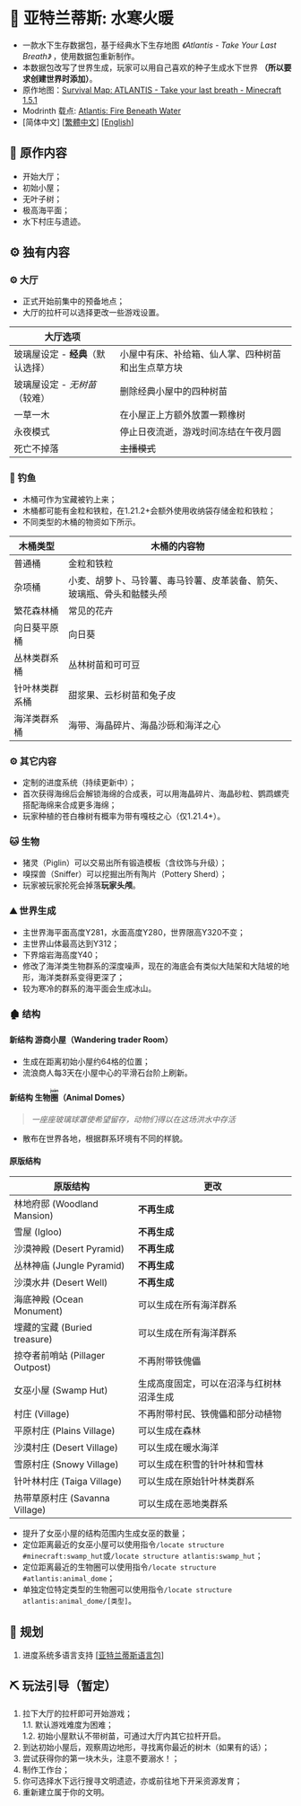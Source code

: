 # 🌊 亚特兰蒂斯: 水寒火暖

- 一款水下生存数据包，基于经典水下生存地图 *《Atlantis - Take Your Last Breath》* ，使用数据包重新制作。
- 本数据包改写了世界生成，玩家可以用自己喜欢的种子生成水下世界 **（所以要求创建世界时添加）**。
- 原作地图：[Survival Map: ATLANTIS - Take your last breath - Minecraft 1.5.1](https://www.planetminecraft.com/project/survival-map-atlantis---take-your-last-breath---minecraft-151/)
- Modrinth 载点: [Atlantis: Fire Beneath Water](https://modrinth.com/datapack/atlantis-firebeneathwater)
- [简体中文]   [[繁體中文](https://github.com/Mzhuangshao/atlantis/blob/main/README_zh_tw.md)]   [[English](https://github.com/Mzhuangshao/atlantis/blob/main/README_en_us.md)]

## 🔱 原作内容

- 开始大厅；
- 初始小屋；
- 无叶子树；
- 极高海平面；
- 水下村庄与遗迹。

## ⚙️ 独有内容

### ⚙️ 大厅

- 正式开始前集中的预备地点；
- 大厅的拉杆可以选择更改一些游戏设置。

| 大厅选项                          |                                                    |
| --------------------------------- | -------------------------------------------------- |
| 玻璃屋设定 - **经典**（默认选择） | 小屋中有床、补给箱、仙人掌、四种树苗和出生点草方块 |
| 玻璃屋设定 - *无树苗*（较难）     | 删除经典小屋中的四种树苗                           |
| 一草一木                          | 在小屋正上方额外放置一颗橡树                       |
| 永夜模式                          | 停止日夜流逝，游戏时间冻结在午夜月圆               |
| 死亡不掉落                        | ~~主播模式~~                                       |

### 🎣 钓鱼

- 木桶可作为宝藏被钓上来；
- 木桶都可能有金粒和铁粒，在1.21.2+会额外使用收纳袋存储金粒和铁粒；
- 不同类型的木桶的物资如下所示。

| 木桶类型       | 木桶的内容物                                                           |
| -------------- | ---------------------------------------------------------------------- |
| 普通桶         | 金粒和铁粒                                                             |
| 杂项桶         | 小麦、胡萝卜、马铃薯、毒马铃薯、皮革装备、箭矢、玻璃瓶、骨头和骷髅头颅 |
| 繁花森林桶     | 常见的花卉                                                             |
| 向日葵平原桶   | 向日葵                                                                 |
| 丛林类群系桶   | 丛林树苗和可可豆                                                       |
| 针叶林类群系桶 | 甜浆果、云杉树苗和兔子皮                                               |
| 海洋类群系桶   | 海带、海晶碎片、海晶沙砾和海洋之心                                     |

### ⚙️ 其它内容

- 定制的进度系统（持续更新中）；
- 首次获得海绵后会解锁海绵的合成表，可以用海晶碎片、海晶砂粒、鹦鹉螺壳搭配海绵来合成更多海绵；
- 玩家种植的苍白橡树有概率为带有嘎枝之心（仅1.21.4+）。

### 🐱 生物

- 猪灵（Piglin）可以交易出所有锻造模板（含纹饰与升级）；
- 嗅探兽（Sniffer）可以挖掘出所有陶片（Pottery Sherd）；
- 玩家被玩家抡死会掉落**玩家头颅**。

### ⛰ 世界生成

- 主世界海平面高度Y281，水面高度Y280，世界限高Y320不变；
- 主世界山体最高达到Y312；
- 下界熔岩海高度Y40；
- 修改了海洋类生物群系的深度噪声，现在的海底会有类似大陆架和大陆坡的地形，海洋类群系变得更深了；
- 较为寒冷的群系的海平面会生成冰山。

### 🏚 结构

#### 新结构 游商小屋（Wandering trader Room）

- 生成在距离初始小屋约64格的位置；
- 流浪商人每3天在小屋中心的平滑石台阶上刷新。

#### 新结构 生物<ruby>圈<rt>juàn</rt></ruby>（Animal Domes）

> *一座座玻璃球罩使希望留存，动物们得以在这场洪水中存活*

- 散布在世界各地，根据群系环境有不同的样貌。

#### 原版结构

| 原版结构                        | 更改                                     |
| ------------------------------- | ---------------------------------------- |
| 林地府邸 (Woodland Mansion)     | **不再生成**                             |
| 雪屋 (Igloo)                    | **不再生成**                             |
| 沙漠神殿 (Desert Pyramid)       | **不再生成**                             |
| 丛林神庙 (Jungle Pyramid)       | **不再生成**                             |
| 沙漠水井 (Desert Well)          | **不再生成**                             |
| 海底神殿 (Ocean Monument)       | 可以生成在所有海洋群系                   |
| 埋藏的宝藏 (Buried treasure)    | 可以生成在所有海洋群系                   |
| 掠夺者前哨站 (Pillager Outpost) | 不再附带铁傀儡                           |
| 女巫小屋 (Swamp Hut)            | 生成高度固定，可以在沼泽与红树林沼泽生成 |
| 村庄 (Village)                  | 不再附带村民、铁傀儡和部分动植物         |
| 平原村庄 (Plains Village)       | 可以生成在森林                           |
| 沙漠村庄 (Desert Village)       | 可以生成在暖水海洋                       |
| 雪原村庄 (Snowy Village)        | 可以生成在积雪的针叶林和雪林             |
| 针叶林村庄 (Taiga Village)      | 可以生成在原始针叶林类群系               |
| 热带草原村庄 (Savanna Village)  | 可以生成在恶地类群系                     |

- 提升了女巫小屋的结构范围内生成女巫的数量；
- 定位距离最近的女巫小屋可以使用指令`/locate structure #minecraft:swamp_hut`或`/locate structure atlantis:swamp_hut`；
- 定位距离最近的生物圈可以使用指令`/locate structure #atlantis:animal_dome`；
- 单独定位特定类型的生物圈可以使用指令`/locate structure atlantis:animal_dome/[类型]`。

## 🎨 规划

1. 进度系统多语言支持  [[亚特兰蒂斯语言包]](https://github.com/Mzhuangshao/atlantis-language-pack)

## ⛏ 玩法引导（暂定）

1. 拉下大厅的拉杆即可开始游戏；\
  1.1. 默认游戏难度为困难；\
  1.2. 初始小屋默认不带树苗，可通过大厅内其它拉杆开启。
2. 到达初始小屋后，观察周边地形，寻找离你最近的树木（如果有的话）；
3. 尝试获得你的第一块木头，注意不要溺水！；
4. 制作工作台；
5. 你可选择水下远行搜寻文明遗迹，亦或前往地下开采资源发育；
6. 重新建立属于你的文明。
